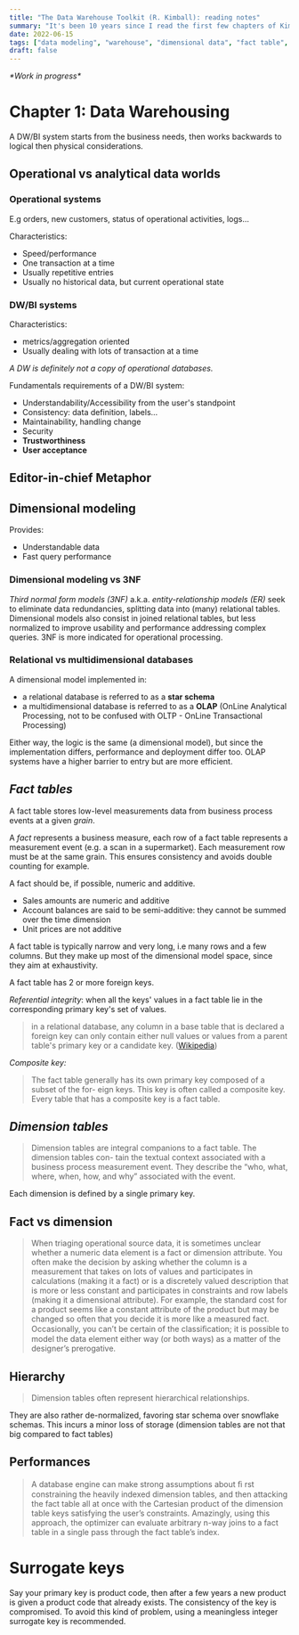 ```yaml
---
title: "The Data Warehouse Toolkit (R. Kimball): reading notes"
summary: "It's been 10 years since I read the first few chapters of Kimball's data warehousing bible. It would have been smart to take notes at the time. Better late than never!"
date: 2022-06-15
tags: ["data modeling", "warehouse", "dimensional data", "fact table", "data engineering"]
draft: false
---
```


*\*Work in progress\**

# Chapter 1: Data Warehousing

A DW/BI system starts from the business needs, then works backwards to logical then physical considerations.

## Operational vs analytical data worlds

### Operational systems

E.g orders, new customers, status of operational activities, logs...

Characteristics:
* Speed/performance
* One transaction at a time
* Usually repetitive entries
* Usually no historical data, but current operational state

### DW/BI systems

Characteristics:
* metrics/aggregation oriented
* Usually dealing with lots of transaction at a time

*A DW is definitely not a copy of operational databases.*

Fundamentals requirements of a DW/BI system:
* Understandability/Accessibility from the user's standpoint
* Consistency: data definition, labels...
* Maintainability, handling change
* Security
* **Trustworthiness**
* **User acceptance**

## Editor-in-chief Metaphor

## Dimensional modeling

Provides:
* Understandable data
* Fast query performance

### Dimensional modeling vs 3NF

*Third normal form models (3NF)* a.k.a. *entity-relationship models (ER)* seek to eliminate data redundancies, splitting data into (many) relational tables. Dimensional models also consist in joined relational tables, but less normalized to improve usability and performance addressing complex queries. 3NF is more indicated for operational processing.

### Relational vs multidimensional databases

A dimensional model implemented in:
* a relational database is referred to as a **star schema**
* a multidimensional database is referred to as a **OLAP** (OnLine Analytical Processing, not to be confused with OLTP - OnLine Transactional Processing)

Either way, the logic is the same (a dimensional model), but since the implementation differs, performance and deployment differ too. OLAP systems have a higher barrier to entry but are more efficient.

## *Fact tables*

A fact table stores low-level measurements data from business process events at a given *grain*.

A *fact* represents a business measure, each row of a fact table represents a measurement event (e.g. a scan in a supermarket). Each measurement row must be at the same grain. This ensures consistency and avoids double counting for example.

A fact should be, if possible, numeric and additive.
* Sales amounts are numeric and additive
* Account balances are said to be semi-additive: they cannot be summed over the time dimension
* Unit prices are not additive

A fact table is typically narrow and very long, i.e many rows and a few columns. But they make up most of the dimensional model space, since they aim at exhaustivity.

A fact table has 2 or more foreign keys.

*Referential integrity*: when all the keys' values in a fact table lie in the corresponding primary key's set of values.

> in a relational database, any column in a base table that is declared a foreign key can only contain either null values or values from a parent table's primary key or a candidate key. ([Wikipedia](https://en.wikipedia.org/wiki/Referential_integrity))

*Composite key:*

> The fact table generally has its own primary key composed of a subset of the for-
eign keys. This key is often called a composite key. Every table that has a composite
key is a fact table.

## *Dimension tables*

> Dimension tables are integral companions to a fact table. The dimension tables con-
tain the textual context associated with a business process measurement event. They
describe the “who, what, where, when, how, and why” associated with the event.

Each dimension is defined by a single primary key.

## Fact vs dimension

> When triaging operational source data, it is sometimes unclear whether a
numeric data element is a fact or dimension attribute. You often make the decision
by asking whether the column is a measurement that takes on lots of values and
participates in calculations (making it a fact) or is a discretely valued description
that is more or less constant and participates in constraints and row labels (making
it a dimensional attribute). For example, the standard cost for a product seems like
a constant attribute of the product but may be changed so often that you decide it
is more like a measured fact. Occasionally, you can’t be certain of the classiﬁcation;
it is possible to model the data element either way (or both ways) as a matter of the
designer’s prerogative.

## Hierarchy

> Dimension tables often represent hierarchical relationships.

They are also rather de-normalized, favoring star schema over snowflake schemas. This incurs a minor loss of storage (dimension tables are not that big compared to fact tables)

## Performances

> A database engine can make strong assumptions about ﬁ rst constraining the heavily
indexed dimension tables, and then attacking the fact table all at once with the
Cartesian product of the dimension table keys satisfying the user’s constraints.
Amazingly, using this approach, the optimizer can evaluate arbitrary n-way joins
to a fact table in a single pass through the fact table’s index.

# Surrogate keys

Say your primary key is product code, then after a few years a new product is given a product code that already exists. The consistency of the key is compromised. To avoid this kind of problem, using a meaningless integer surrogate key is recommended.


